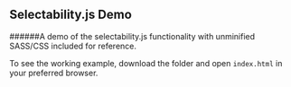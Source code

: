 ## Selectability.js Demo

######A demo of the selectability.js functionality with unminified SASS/CSS included for reference. 

To see the working example, download the folder and open `index.html` in your preferred browser.
